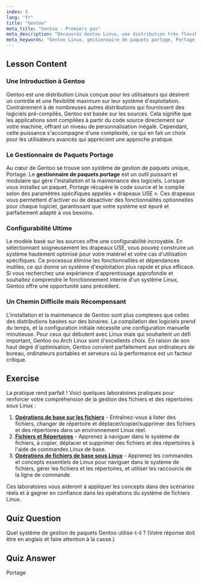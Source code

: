 ```yaml
---
index: 8
lang: "fr"
title: "Gentoo"
meta_title: "Gentoo - Premiers pas"
meta_description: "Découvrez Gentoo Linux, une distribution très flexible conçue pour les utilisateurs avancés. Apprenez-en davantage sur le gestionnaire de paquets portage basé sur les sources et ses puissantes options de configuration."
meta_keywords: "Gentoo Linux, gestionnaire de paquets portage, Portage, distribution Linux, tutoriel Gentoo, Linux avancé, configurabilité Gentoo"
---
```


## Lesson Content

### Une Introduction à Gentoo

Gentoo est une distribution Linux conçue pour les utilisateurs qui désirent un contrôle et une flexibilité maximum sur leur système d'exploitation. Contrairement à de nombreuses autres distributions qui fournissent des logiciels pré-compilés, Gentoo est basée sur les sources. Cela signifie que les applications sont compilées à partir du code source directement sur votre machine, offrant un niveau de personnalisation inégalé. Cependant, cette puissance s'accompagne d'une complexité, ce qui en fait un choix pour les utilisateurs avancés qui apprécient une approche pratique.

### Le Gestionnaire de Paquets Portage

Au cœur de Gentoo se trouve son système de gestion de paquets unique, Portage. Le **gestionnaire de paquets portage** est un outil puissant et modulaire qui gère l'installation et la maintenance des logiciels. Lorsque vous installez un paquet, Portage récupère le code source et le compile selon des paramètres spécifiques appelés « drapeaux USE ». Ces drapeaux vous permettent d'activer ou de désactiver des fonctionnalités optionnelles pour chaque logiciel, garantissant que votre système est épuré et parfaitement adapté à vos besoins.

### Configurabilité Ultime

Le modèle basé sur les sources offre une configurabilité incroyable. En sélectionnant soigneusement les drapeaux USE, vous pouvez construire un système hautement optimisé pour votre matériel et votre cas d'utilisation spécifiques. Ce processus élimine les fonctionnalités et dépendances inutiles, ce qui donne un système d'exploitation plus rapide et plus efficace. Si vous recherchez une expérience d'apprentissage approfondie et souhaitez comprendre le fonctionnement interne d'un système Linux, Gentoo offre une opportunité sans précédent.

### Un Chemin Difficile mais Récompensant

L'installation et la maintenance de Gentoo sont plus complexes que celles des distributions basées sur des binaires. La compilation des logiciels prend du temps, et la configuration initiale nécessite une configuration manuelle minutieuse. Pour ceux qui débutent avec Linux mais qui souhaitent un défi important, Gentoo ou Arch Linux sont d'excellents choix. En raison de son haut degré d'optimisation, Gentoo convient parfaitement aux ordinateurs de bureau, ordinateurs portables et serveurs où la performance est un facteur critique.

## Exercise

La pratique rend parfait ! Voici quelques laboratoires pratiques pour renforcer votre compréhension de la gestion des fichiers et des répertoires sous Linux :

1. **[Opérations de base sur les fichiers](https://labex.io/fr/labs/linux-basic-files-operations-270248)** - Entraînez-vous à lister des fichiers, changer de répertoire et déplacer/copier/supprimer des fichiers et des répertoires dans un environnement Linux réel.
2. **[Fichiers et Répertoires](https://labex.io/fr/labs/linux-files-and-directories-270246)** - Apprenez à naviguer dans le système de fichiers, à copier, déplacer et supprimer des fichiers et des répertoires à l'aide de commandes Linux de base.
3. **[Opérations de fichiers de base sous Linux](https://labex.io/fr/labs/linux-basic-file-operations-in-linux-18001)** - Apprenez les commandes et concepts essentiels de Linux pour naviguer dans le système de fichiers, gérer les fichiers et les répertoires, et utiliser les raccourcis de la ligne de commande.

Ces laboratoires vous aideront à appliquer les concepts dans des scénarios réels et à gagner en confiance dans les opérations du système de fichiers Linux.

## Quiz Question

Quel système de gestion de paquets Gentoo utilise-t-il ? (Votre réponse doit être en anglais et faire attention à la casse.)

## Quiz Answer

Portage
